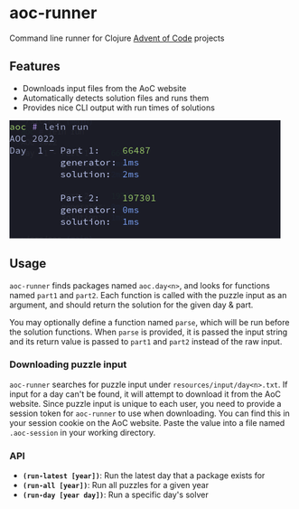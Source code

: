 # aoc-runner

Command line runner for Clojure [Advent of Code](https://adventofcode.com/)
projects

## Features

* Downloads input files from the AoC website
* Automatically detects solution files and runs them
* Provides nice CLI output with run times of solutions

![CLI Screenshot](/screenshot.png?raw=true "CLI Screenshot")

## Usage

`aoc-runner` finds packages named `aoc.day<n>`, and looks for functions named
`part1` and `part2`. Each function is called with the puzzle input as an
argument, and should return the solution for the given day & part.

You may optionally define a function named `parse`, which will be run before
the solution functions. When `parse` is provided, it is passed the input string
and its return value is passed to `part1` and `part2` instead of the raw input.

### Downloading puzzle input

`aoc-runner` searches for puzzle input under `resources/input/day<n>.txt`. If
input for a day can't be found, it will attempt to download it from the AoC
website. Since puzzle input is unique to each user, you need to provide a
session token for `aoc-runner` to use when downloading. You can find this in
your session cookie on the AoC website. Paste the value into a file named
`.aoc-session` in your working directory.

### API

* **`(run-latest [year])`**: Run the latest day that a package exists for
* **`(run-all [year])`**: Run all puzzles for a given year
* **`(run-day [year day])`**: Run a specific day's solver
